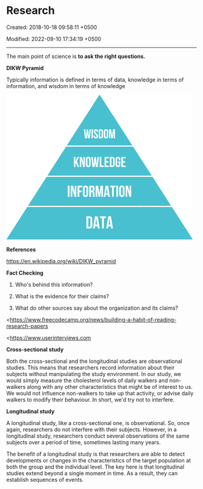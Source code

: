 # Research

Created: 2018-10-18 09:58:11 +0500

Modified: 2022-09-10 17:34:19 +0500

---

The main point of science is **to ask the right questions.**



**DIKW Pyramid**

Typically information is defined in terms of data, knowledge in terms of information, and wisdom in terms of knowledge

![WISDOM KNOWLEDGE INFORMATION DATA ](media/Research-image1.png)



**References**

<https://en.wikipedia.org/wiki/DIKW_pyramid>



**Fact Checking**

1.  Who's behind this information?

2.  What is the evidence for their claims?

3.  What do other sources say about the organization and its claims?



<https://www.freecodecamp.org/news/building-a-habit-of-reading-research-papers



<https://www.userinterviews.com



**Cross-sectional study**

Both the cross-sectional and the longitudinal studies are observational studies. This means that researchers record information about their subjects without manipulating the study environment. In our study, we would simply measure the cholesterol levels of daily walkers and non-walkers along with any other characteristics that might be of interest to us. We would not influence non-walkers to take up that activity, or advise daily walkers to modify their behaviour. In short, we'd try not to interfere.



**Longitudinal study**

A longitudinal study, like a cross-sectional one, is observational. So, once again, researchers do not interfere with their subjects. However, in a longitudinal study, researchers conduct several observations of the same subjects over a period of time, sometimes lasting many years.



The benefit of a longitudinal study is that researchers are able to detect developments or changes in the characteristics of the target population at both the group and the individual level. The key here is that longitudinal studies extend beyond a single moment in time. As a result, they can establish sequences of events.


